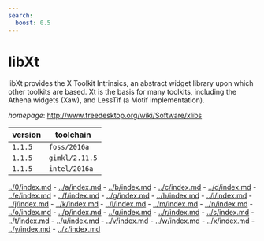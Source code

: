 ```yaml
---
search:
  boost: 0.5
---
```

# libXt

libXt provides the X Toolkit Intrinsics, an abstract widget library upon which other toolkits are  based. Xt is the basis for many toolkits, including the Athena widgets (Xaw), and LessTif (a Motif implementation).

*homepage*: <http://www.freedesktop.org/wiki/Software/xlibs>

version | toolchain
--------|----------
``1.1.5`` | ``foss/2016a``
``1.1.5`` | ``gimkl/2.11.5``
``1.1.5`` | ``intel/2016a``

[../0/index.md](0) - [../a/index.md](a) - [../b/index.md](b) - [../c/index.md](c) - [../d/index.md](d) - [../e/index.md](e) - [../f/index.md](f) - [../g/index.md](g) - [../h/index.md](h) - [../i/index.md](i) - [../j/index.md](j) - [../k/index.md](k) - [../l/index.md](l) - [../m/index.md](m) - [../n/index.md](n) - [../o/index.md](o) - [../p/index.md](p) - [../q/index.md](q) - [../r/index.md](r) - [../s/index.md](s) - [../t/index.md](t) - [../u/index.md](u) - [../v/index.md](v) - [../w/index.md](w) - [../x/index.md](x) - [../y/index.md](y) - [../z/index.md](z)

